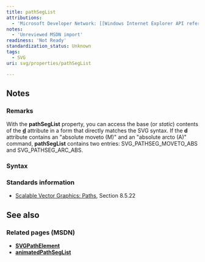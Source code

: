 ```yaml
---
title: pathSegList
attributions:
  - 'Microsoft Developer Network: [[Windows Internet Explorer API reference](http://msdn.microsoft.com/en-us/library/ie/hh828809%28v=vs.85%29.aspx) Article]'
notes:
  - 'Unreviewed MSDN import'
readiness: 'Not Ready'
standardization_status: Unknown
tags:
  - SVG
uri: svg/properties/pathSegList

---
```

## <span>Notes</span>

### <span>Remarks</span>

With the **pathSegList** property, you can access the base (or *static*) contents of the [**d**](/svg/properties/d) attribute in a form that directly matches the SVG syntax. If the **d** attribute contains an "absolute moveto (M)" and an "absolute arcto (A)" command, **pathSegList** contains two entries: SVG\_PATHSEG\_MOVETO\_ABS and SVG\_PATHSEG\_ARC\_ABS.

### <span>Syntax</span>

### <span>Standards information</span>

-   [Scalable Vector Graphics: Paths](http://go.microsoft.com/fwlink/p/?linkid=204736), Section 8.5.22

## <span>See also</span>

### <span>Related pages (MSDN)</span>

-   [**SVGPathElement**](/svg/elements/path)
-   [**animatedPathSegList**](/svg/properties/animatedPathSegList)
